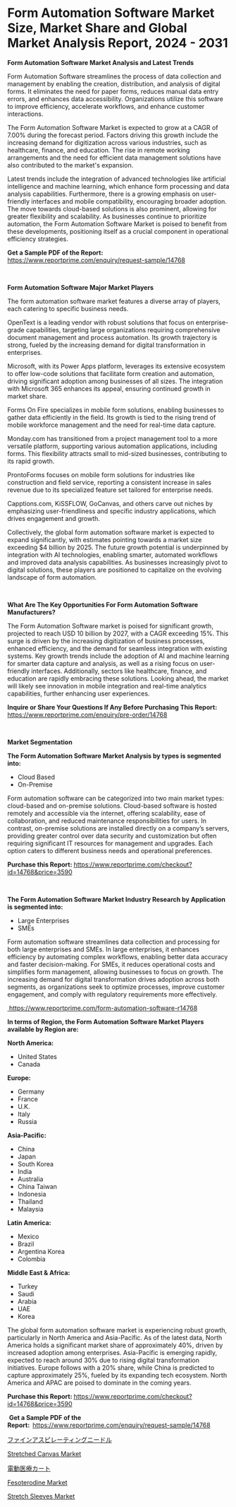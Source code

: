 <p><h1>Form Automation Software Market Size, Market Share and Global Market Analysis Report, 2024 - 2031</h1></p><p><strong>Form Automation Software Market Analysis and Latest Trends</strong></p>
<p><p>Form Automation Software streamlines the process of data collection and management by enabling the creation, distribution, and analysis of digital forms. It eliminates the need for paper forms, reduces manual data entry errors, and enhances data accessibility. Organizations utilize this software to improve efficiency, accelerate workflows, and enhance customer interactions.</p><p>The Form Automation Software Market is expected to grow at a CAGR of 7.00% during the forecast period. Factors driving this growth include the increasing demand for digitization across various industries, such as healthcare, finance, and education. The rise in remote working arrangements and the need for efficient data management solutions have also contributed to the market's expansion.</p><p>Latest trends include the integration of advanced technologies like artificial intelligence and machine learning, which enhance form processing and data analysis capabilities. Furthermore, there is a growing emphasis on user-friendly interfaces and mobile compatibility, encouraging broader adoption. The move towards cloud-based solutions is also prominent, allowing for greater flexibility and scalability. As businesses continue to prioritize automation, the Form Automation Software Market is poised to benefit from these developments, positioning itself as a crucial component in operational efficiency strategies.</p></p>
<p><strong>Get a Sample PDF of the Report:&nbsp;</strong> <a href="https://www.reportprime.com/enquiry/request-sample/14768">https://www.reportprime.com/enquiry/request-sample/14768</a></p>
<p>&nbsp;</p>
<p><strong>Form Automation Software Major Market Players</strong></p>
<p><p>The form automation software market features a diverse array of players, each catering to specific business needs. </p><p>OpenText is a leading vendor with robust solutions that focus on enterprise-grade capabilities, targeting large organizations requiring comprehensive document management and process automation. Its growth trajectory is strong, fueled by the increasing demand for digital transformation in enterprises. </p><p>Microsoft, with its Power Apps platform, leverages its extensive ecosystem to offer low-code solutions that facilitate form creation and automation, driving significant adoption among businesses of all sizes. The integration with Microsoft 365 enhances its appeal, ensuring continued growth in market share.</p><p>Forms On Fire specializes in mobile form solutions, enabling businesses to gather data efficiently in the field. Its growth is tied to the rising trend of mobile workforce management and the need for real-time data capture.</p><p>Monday.com has transitioned from a project management tool to a more versatile platform, supporting various automation applications, including forms. This flexibility attracts small to mid-sized businesses, contributing to its rapid growth.</p><p>ProntoForms focuses on mobile form solutions for industries like construction and field service, reporting a consistent increase in sales revenue due to its specialized feature set tailored for enterprise needs.</p><p>Capptions.com, KiSSFLOW, GoCanvas, and others carve out niches by emphasizing user-friendliness and specific industry applications, which drives engagement and growth.</p><p>Collectively, the global form automation software market is expected to expand significantly, with estimates pointing towards a market size exceeding $4 billion by 2025. The future growth potential is underpinned by integration with AI technologies, enabling smarter, automated workflows and improved data analysis capabilities. As businesses increasingly pivot to digital solutions, these players are positioned to capitalize on the evolving landscape of form automation.</p></p>
<p>&nbsp;</p>
<p><strong>What Are The Key Opportunities For Form Automation Software Manufacturers?</strong></p>
<p><p>The Form Automation Software market is poised for significant growth, projected to reach USD 10 billion by 2027, with a CAGR exceeding 15%. This surge is driven by the increasing digitization of business processes, enhanced efficiency, and the demand for seamless integration with existing systems. Key growth trends include the adoption of AI and machine learning for smarter data capture and analysis, as well as a rising focus on user-friendly interfaces. Additionally, sectors like healthcare, finance, and education are rapidly embracing these solutions. Looking ahead, the market will likely see innovation in mobile integration and real-time analytics capabilities, further enhancing user experiences.</p></p>
<p><strong>Inquire or Share Your Questions If Any Before Purchasing This Report:</strong> <a href="https://www.reportprime.com/enquiry/pre-order/14768">https://www.reportprime.com/enquiry/pre-order/14768</a></p>
<p>&nbsp;</p>
<p><strong>Market Segmentation</strong></p>
<p><strong>The Form Automation Software Market Analysis by types is segmented into:</strong></p>
<p><ul><li>Cloud Based</li><li>On-Premise</li></ul></p>
<p><p>Form automation software can be categorized into two main market types: cloud-based and on-premise solutions. Cloud-based software is hosted remotely and accessible via the internet, offering scalability, ease of collaboration, and reduced maintenance responsibilities for users. In contrast, on-premise solutions are installed directly on a company’s servers, providing greater control over data security and customization but often requiring significant IT resources for management and upgrades. Each option caters to different business needs and operational preferences.</p></p>
<p><strong>Purchase this Report:&nbsp;</strong><a href="https://www.reportprime.com/checkout?id=14768&price=3590">https://www.reportprime.com/checkout?id=14768&price=3590</a></p>
<p>&nbsp;</p>
<p><strong>The Form Automation Software Market Industry Research by Application is segmented into:</strong></p>
<p><ul><li>Large Enterprises</li><li>SMEs</li></ul></p>
<p><p>Form automation software streamlines data collection and processing for both large enterprises and SMEs. In large enterprises, it enhances efficiency by automating complex workflows, enabling better data accuracy and faster decision-making. For SMEs, it reduces operational costs and simplifies form management, allowing businesses to focus on growth. The increasing demand for digital transformation drives adoption across both segments, as organizations seek to optimize processes, improve customer engagement, and comply with regulatory requirements more effectively.</p></p>
<p><a href="https://www.reportprime.com/form-automation-software-r14768">&nbsp;https://www.reportprime.com/form-automation-software-r14768</a></p>
<p><strong>In terms of Region, the Form Automation Software Market Players available by Region are:</strong></p>
<p>
    <p> <strong> North America: </strong>
        <ul>
            <li>United States</li>
            <li>Canada</li>
        </ul>
        </p> 
    <p> <strong> Europe: </strong>
        <ul>
            <li>Germany</li>
            <li>France</li>
            <li>U.K.</li>
            <li>Italy</li>
            <li>Russia</li>
        </ul>
        </p> 
    <p> <strong> Asia-Pacific: </strong>
        <ul>
            <li>China</li>
            <li>Japan</li>
            <li>South Korea</li>
            <li>India</li>
            <li>Australia</li>
            <li>China Taiwan</li>
            <li>Indonesia</li>
            <li>Thailand</li>
            <li>Malaysia</li>
        </ul>
        </p> 
    <p> <strong> Latin America: </strong>
        <ul>
            <li>Mexico</li>
            <li>Brazil</li>
            <li>Argentina Korea</li>
            <li>Colombia</li>
        </ul>
        </p> 
    <p> <strong> Middle East & Africa: </strong>
        <ul>
            <li>Turkey</li>
            <li>Saudi</li>
            <li>Arabia</li>
            <li>UAE</li>
            <li>Korea</li>
        </ul>
    </p>
    </p>
<p><p>The global form automation software market is experiencing robust growth, particularly in North America and Asia-Pacific. As of the latest data, North America holds a significant market share of approximately 40%, driven by increased adoption among enterprises. Asia-Pacific is emerging rapidly, expected to reach around 30% due to rising digital transformation initiatives. Europe follows with a 20% share, while China is predicted to capture approximately 25%, fueled by its expanding tech ecosystem. North America and APAC are poised to dominate in the coming years.</p></p>
<p><strong>Purchase this Report: </strong><a href="https://www.reportprime.com/checkout?id=14768&price=3590">https://www.reportprime.com/checkout?id=14768&price=3590</a></p>
<p>&nbsp;<strong>Get a Sample PDF of the Report:&nbsp;&nbsp;</strong><a href="https://www.reportprime.com/enquiry/request-sample/14768">https://www.reportprime.com/enquiry/request-sample/14768</a></p>
<p><strong></strong></p>
<p><p><a href="https://medium.com/@dressleredward/2024%E5%B9%B4%E3%81%8B%E3%82%892031%E5%B9%B4%E3%81%AE%E3%83%95%E3%82%A1%E3%82%A4%E3%83%B3%E3%82%A2%E3%82%B9%E3%83%94%E3%83%AC%E3%83%BC%E3%83%86%E3%82%A3%E3%83%B3%E3%82%B0%E3%83%8B%E3%83%BC%E3%83%89%E3%83%AB%E5%B8%82%E5%A0%B4%E3%81%AE%E8%A6%8B%E9%80%9A%E3%81%97%E3%81%A8%E4%BA%88%E6%B8%AC-0d3d6ba86667?postPublishedType=initial">ファインアスピレーティングニードル</a></p><p><a href="https://medium.com/@billyrice626/pioneering-growth-analyzing-global-stretched-canvas-market-dynamics-2024-2031-1cb59e403860">Stretched Canvas Market</a></p><p><a href="https://medium.com/@dressleredward/electric-medical-carts-market-%E3%81%AE%E3%82%B0%E3%83%AD%E3%83%BC%E3%83%90%E3%83%AB%E5%B8%82%E5%A0%B4%E6%A6%82%E8%A6%81%E3%81%AF-%E4%B8%96%E7%95%8C%E3%81%8A%E3%82%88%E3%81%B3%E4%B8%BB%E8%A6%81%E5%B8%82%E5%A0%B4%E3%81%AB%E3%81%8A%E3%81%91%E3%82%8B%E6%A5%AD%E7%95%8C%E3%81%AB%E5%BD%B1%E9%9F%BF%E3%82%92%E4%B8%8E%E3%81%88%E3%82%8B%E4%B8%BB%E8%A6%81%E3%81%AA%E3%83%88%E3%83%AC%E3%83%B3%E3%83%89%E3%81%AB%E3%81%A4%E3%81%84%E3%81%A6-%E7%8B%AC%E8%87%AA%E3%81%AE%E8%A6%96%E7%82%B9%E3%82%92%E6%8F%90%E4%BE%9B%E3%81%97%E3%81%BE%E3%81%99-056ea10b0b0b">電動医療カート</a></p><p><a href="https://www.linkedin.com/pulse/fesoterodine-market-trends-analysis-opportunities-challenges-domxc?trackingId=wF72b29gRdOoXl37pyFAfg%3D%3D">Fesoterodine Market</a></p><p><a href="https://medium.com/@joshdavis1955/the-stretch-sleeves-market-industry-provides-a-comprehensive-and-current-analysis-of-the-sector-74fb708b2086">Stretch Sleeves Market</a></p></p>